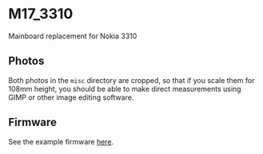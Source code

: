 # M17_3310
Mainboard replacement for Nokia 3310

## Photos
Both photos in the `misc` directory are cropped, so that if you scale them for 108mm height, you should be able to make direct measurements using GIMP or other image editing software.

## Firmware
See the example firmware [here](https://github.com/M17-Project/M17_3310-fw).
